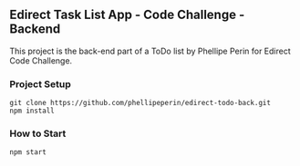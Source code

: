 ## Edirect Task List App - Code Challenge - Backend
This project is the back-end part of a ToDo list by Phellipe Perin for Edirect Code Challenge.

### Project Setup
```
git clone https://github.com/phellipeperin/edirect-todo-back.git
npm install
```

### How to Start
```
npm start
```
